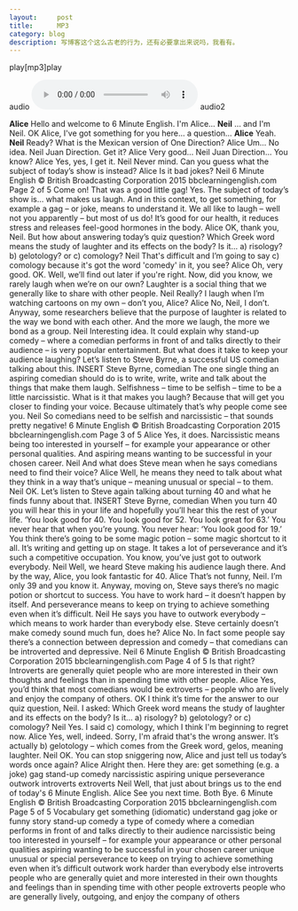 ```yaml
---
layout:     post
title:      MP3
category: blog
description: 写博客这个这么古老的行为，还有必要拿出来说吗，我看有。
---
```



play[mp3]play


audio
<audio controls="controls" src="../rich/151112_6min_english_comedy_download.mp3">
您的浏览器不支持 audio 标签。
</audio> audio2


**Alice** 
Hello and welcome to 6 Minute English. I'm Alice… 
**Neil** 
… and I'm Neil. OK Alice, I've got something for you here… a question… 
**Alice** 
Yeah. 
**Neil** 
Ready? What is the Mexican version of One Direction? 
Alice Um… No idea. Neil Juan Direction. Get it? Alice Very good… Neil Juan Direction... You know? Alice Yes, yes, I get it. Neil Never mind. Can you guess what the subject of today’s show is instead? Alice Is it bad jokes? Neil
6 Minute English © British Broadcasting Corporation 2015
bbclearningenglish.com Page 2 of 5
Come on! That was a good little gag! Yes. The subject of today’s show is… what makes us laugh. And in this context, to get something, for example a gag – or joke, means to understand it. We all like to laugh – well not you apparently – but most of us do! It’s good for our health, it reduces stress and releases feel-good hormones in the body. Alice OK, thank you, Neil. But how about answering today’s quiz question? Which Greek word means the study of laughter and its effects on the body? Is it… a) risology? b) gelotology? or c) comology? Neil That's difficult and I’m going to say c) comology because it's got the word 'comedy' in it, you see? Alice Oh, very good. OK. Well, we’ll find out later if you're right. Now, did you know, we rarely laugh when we’re on our own? Laughter is a social thing that we generally like to share with other people. Neil Really? I laugh when I’m watching cartoons on my own – don’t you, Alice? Alice No, Neil, I don’t. Anyway, some researchers believe that the purpose of laughter is related to the way we bond with each other. And the more we laugh, the more we bond as a group. Neil Interesting idea. It could explain why stand-up comedy – where a comedian performs in front of and talks directly to their audience – is very popular entertainment. But what does it take to keep your audience laughing? Let’s listen to Steve Byrne, a successful US comedian talking about this.
INSERT Steve Byrne, comedian The one single thing an aspiring comedian should do is to write, write, write and talk about the things that make them laugh. Selfishness – time to be selfish – time to be a little narcissistic. What is it that makes you laugh? Because that will get you closer to finding your voice. Because ultimately that’s why people come see you.
Neil
So comedians need to be selfish and narcissistic – that sounds pretty negative!
6 Minute English © British Broadcasting Corporation 2015
bbclearningenglish.com Page 3 of 5
Alice
Yes, it does. Narcissistic means being too interested in yourself – for example your appearance or other personal qualities. And aspiring means wanting to be successful in your chosen career.
Neil
And what does Steve mean when he says comedians need to find their voice?
Alice
Well, he means they need to talk about what they think in a way that’s unique – meaning unusual or special – to them.
Neil
OK. Let’s listen to Steve again talking about turning 40 and what he finds funny about that.
INSERT Steve Byrne, comedian
When you turn 40 you will hear this in your life and hopefully you’ll hear this the rest of your life. ‘You look good for 40. You look good for 52. You look great for 63.’ You never hear that when you’re young. You never hear: ‘You look good for 19.’
You think there’s going to be some magic potion – some magic shortcut to it all. It’s writing and getting up on stage. It takes a lot of perseverance and it’s such a competitive occupation. You know, you’ve just got to outwork everybody. Neil Well, we heard Steve making his audience laugh there. And by the way, Alice, you look fantastic for 40. Alice That’s not funny, Neil. I’m only 39 and you know it. Anyway, moving on, Steve says there’s no magic potion or shortcut to success. You have to work hard – it doesn’t happen by itself. And perseverance means to keep on trying to achieve something even when it’s difficult. Neil He says you have to outwork everybody – which means to work harder than everybody else. Steve certainly doesn’t make comedy sound much fun, does he? Alice No. In fact some people say there’s a connection between depression and comedy – that comedians can be introverted and depressive. Neil
6 Minute English © British Broadcasting Corporation 2015
bbclearningenglish.com Page 4 of 5
Is that right? Introverts are generally quiet people who are more interested in their own thoughts and feelings than in spending time with other people. Alice Yes, you’d think that most comedians would be extroverts – people who are lively and enjoy the company of others. OK I think it’s time for the answer to our quiz question, Neil. I asked: Which Greek word means the study of laughter and its effects on the body? Is it… a) risology? b) gelotology? or c) comology? Neil Yes. I said c) comology, which I think I'm beginning to regret now. Alice Yes, well, indeed. Sorry, I'm afraid that's the wrong answer. It’s actually b) gelotology – which comes from the Greek word, gelos, meaning laughter. Neil OK. You can stop sniggering now, Alice and just tell us today’s words once again? Alice Alright then. Here they are: get something (e.g. a joke) gag stand-up comedy narcissistic aspiring unique perseverance outwork introverts extroverts Neil Well, that just about brings us to the end of today's 6 Minute English. Alice See you next time. Both Bye.
6 Minute English © British Broadcasting Corporation 2015
bbclearningenglish.com Page 5 of 5
Vocabulary get something (idiomatic) understand gag joke or funny story stand-up comedy a type of comedy where a comedian performs in front of and talks directly to their audience narcissistic being too interested in yourself – for example your appearance or other personal qualities aspiring wanting to be successful in your chosen career unique unusual or special perseverance to keep on trying to achieve something even when it’s difficult outwork work harder than everybody else introverts people who are generally quiet and more interested in their own thoughts and feelings than in spending time with other people extroverts people who are generally lively, outgoing, and enjoy the company of others


